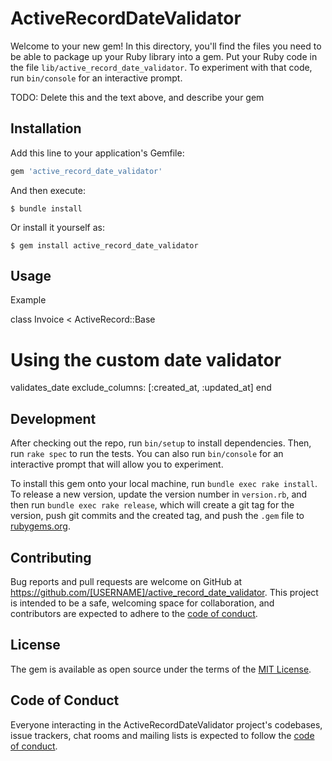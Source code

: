 # ActiveRecordDateValidator

Welcome to your new gem! In this directory, you'll find the files you need to be able to package up your Ruby library into a gem. Put your Ruby code in the file `lib/active_record_date_validator`. To experiment with that code, run `bin/console` for an interactive prompt.

TODO: Delete this and the text above, and describe your gem

## Installation

Add this line to your application's Gemfile:

```ruby
gem 'active_record_date_validator'
```

And then execute:

    $ bundle install

Or install it yourself as:

    $ gem install active_record_date_validator

## Usage

Example 

class Invoice < ActiveRecord::Base
  # Using the custom date validator
  validates_date exclude_columns: [:created_at, :updated_at]
end

## Development

After checking out the repo, run `bin/setup` to install dependencies. Then, run `rake spec` to run the tests. You can also run `bin/console` for an interactive prompt that will allow you to experiment.

To install this gem onto your local machine, run `bundle exec rake install`. To release a new version, update the version number in `version.rb`, and then run `bundle exec rake release`, which will create a git tag for the version, push git commits and the created tag, and push the `.gem` file to [rubygems.org](https://rubygems.org).

## Contributing

Bug reports and pull requests are welcome on GitHub at https://github.com/[USERNAME]/active_record_date_validator. This project is intended to be a safe, welcoming space for collaboration, and contributors are expected to adhere to the [code of conduct](https://github.com/[USERNAME]/active_record_date_validator/blob/master/CODE_OF_CONDUCT.md).

## License

The gem is available as open source under the terms of the [MIT License](https://opensource.org/licenses/MIT).

## Code of Conduct

Everyone interacting in the ActiveRecordDateValidator project's codebases, issue trackers, chat rooms and mailing lists is expected to follow the [code of conduct](https://github.com/[USERNAME]/active_record_date_validator/blob/master/CODE_OF_CONDUCT.md).
